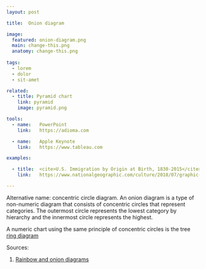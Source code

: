 ```yaml
---
layout: post

title:  Onion diagram

image:
  featured: onion-diagram.png
  main: change-this.png
  anatomy: change-this.png
  
tags:
  - lorem
  - dolor
  - sit-amet

related:
  - title: Pyramid chart
    link: pyramid
    image: pyramid.png

tools:
  - name:   PowerPoint
    link:   https://adioma.com

  - name:   Apple Keynote
    link:   https://www.tableau.com

examples:

  - title:  <cite>U.S. Immigration by Origin at Birth, 1830-2015</cite> by Pedro Cruz and John Wihbey for the National Geographic
    link:   https://www.nationalgeographic.com/culture/2018/07/graphic-united-states-immigration-origins-rings-tree-culture/

---
```


Alternative name: concentric circle diagram. An onion diagram is a type of non-numeric diagram that consists of concentric circles that represent categories. The outermost circle represents the lowest category by hierarchy and the innermost circle represents the highest.

<!--more-->

A numeric chart using the same principle of concentric circles is the tree [ring diagram](https://www.nationalgeographic.com/culture/2018/07/graphic-united-states-immigration-origins-rings-tree-culture/)

Sources:
1. [Rainbow and onion diagrams](http://www.endvawnow.org/en/articles/1186-rainbow-and-onion-diagrams.html)
